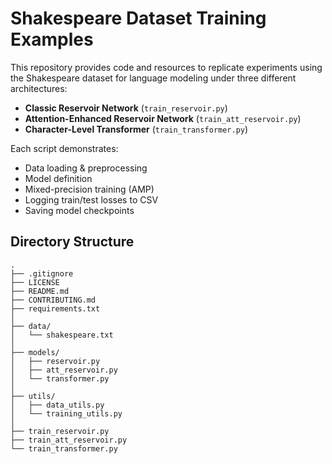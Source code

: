 # Shakespeare Dataset Training Examples

This repository provides code and resources to replicate experiments using the Shakespeare dataset for language modeling under three different architectures:

- **Classic Reservoir Network** (`train_reservoir.py`)
- **Attention-Enhanced Reservoir Network** (`train_att_reservoir.py`)
- **Character-Level Transformer** (`train_transformer.py`)

Each script demonstrates:

- Data loading & preprocessing
- Model definition
- Mixed-precision training (AMP)
- Logging train/test losses to CSV
- Saving model checkpoints

## Directory Structure

```text
.
├── .gitignore
├── LICENSE
├── README.md
├── CONTRIBUTING.md
├── requirements.txt
│
├── data/
│   └── shakespeare.txt
│
├── models/
│   ├── reservoir.py
│   ├── att_reservoir.py
│   └── transformer.py
│
├── utils/
│   ├── data_utils.py
│   └── training_utils.py
│
├── train_reservoir.py
├── train_att_reservoir.py
└── train_transformer.py

